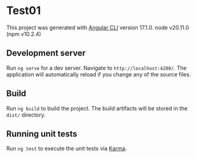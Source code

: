 # Test01

This project was generated with [Angular CLI](https://github.com/angular/angular-cli) version 17.1.0.
node v20.11.0 (npm v10.2.4)

## Development server

Run `ng serve` for a dev server. Navigate to `http://localhost:4200/`. The application will automatically reload if you change any of the source files.

## Build

Run `ng build` to build the project. The build artifacts will be stored in the `dist/` directory.

## Running unit tests

Run `ng test` to execute the unit tests via [Karma](https://karma-runner.github.io).


